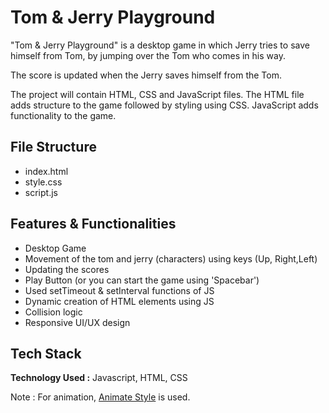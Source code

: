 # Tom & Jerry Playground

"Tom & Jerry Playground" is a desktop game in which Jerry tries to save himself from Tom, by jumping over the Tom who comes in his way.

The score is updated when the Jerry saves himself from the Tom.

The project will contain HTML, CSS and JavaScript files.
The HTML file adds structure to the game followed by styling using CSS. JavaScript adds functionality to the game.

## File Structure

- index.html
- style.css
- script.js

## Features & Functionalities

- Desktop Game
- Movement of the tom and jerry (characters) using keys (Up, Right,Left)
- Updating the scores
- Play Button (or you can start the game using 'Spacebar')
- Used setTimeout & setInterval functions of JS
- Dynamic creation of HTML elements using JS
- Collision logic
- Responsive UI/UX design

## Tech Stack

**Technology Used :** Javascript, HTML, CSS

Note : For animation, [Animate Style](https://animate.style/) is used.
